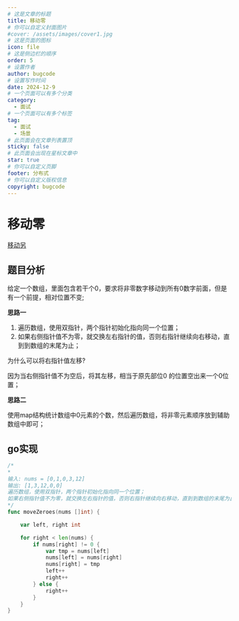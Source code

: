 ```yaml
---
# 这是文章的标题
title: 移动零
# 你可以自定义封面图片
#cover: /assets/images/cover1.jpg
# 这是页面的图标
icon: file
# 这是侧边栏的顺序
order: 5
# 设置作者
author: bugcode
# 设置写作时间
date: 2024-12-9
# 一个页面可以有多个分类
category:
  - 面试
# 一个页面可以有多个标签
tag:
  - 面试
  - 场景
# 此页面会在文章列表置顶
sticky: false
# 此页面会出现在星标文章中
star: true
# 你可以自定义页脚
footer: 分布式
# 你可以自定义版权信息
copyright: bugcode
---
```


# 移动零

[移动另](https://leetcode.cn/problems/move-zeroes/description/?envType=study-plan-v2&envId=top-100-liked)

## 题目分析

给定一个数组，里面包含若干个0，要求将非零数字移动到所有0数字前面，但是有一个前提，相对位置不变;

**思路一**

1. 遍历数组，使用双指针，两个指针初始化指向同一个位置；
2. 如果右侧指针值不为零，就交换左右指针的值，否则右指针继续向右移动，直到到数组的末尾为止；

为什么可以将右指针值左移?

因为当右侧指针值不为空后，将其左移，相当于原先部位0 的位置空出来一个0位置；

**思路二**

使用map结构统计数组中0元素的个数，然后遍历数组，将非零元素顺序放到辅助数组中即可；

## go实现

```go
/*
*
输入: nums = [0,1,0,3,12]
输出: [1,3,12,0,0]
遍历数组，使用双指针，两个指针初始化指向同一个位置；
如果右侧指针值不为零，就交换左右指针的值，否则右指针继续向右移动，直到到数组的末尾为止；
*/
func moveZeroes(nums []int) {

	var left, right int

	for right < len(nums) {
		if nums[right] != 0 {
			var tmp = nums[left]
			nums[left] = nums[right]
			nums[right] = tmp
			left++
			right++
		} else {
			right++
		}
	}
}
```

